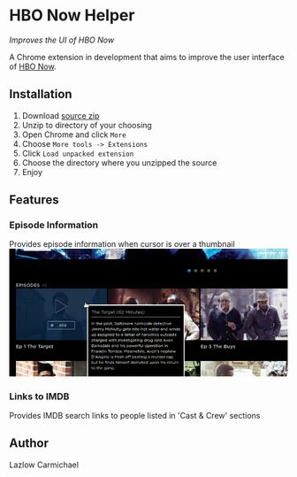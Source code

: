 # HBO Now Helper
*Improves the UI of HBO Now*

A Chrome extension in development that aims to improve the user interface
of [HBO Now](https://www.hbonow.com).

## Installation
1. Download [source zip](https://github.com/lzlw/HBONowHelper/archive/master.zip)
2. Unzip to directory of your choosing
3. Open Chrome and click `More`
4. Choose `More tools -> Extensions`
5. Click `Load unpacked extension`
6. Choose the directory where you unzipped the source
7. Enjoy

## Features

### Episode Information
Provides episode information when cursor is over a thumbnail
![alt text](https://github.com/lzlw/HBONowHelper/raw/master/res/infobox.png "Episode information box")

### Links to IMDB
Provides IMDB search links to people listed in 'Cast & Crew' sections

## Author
Lazlow Carmichael
